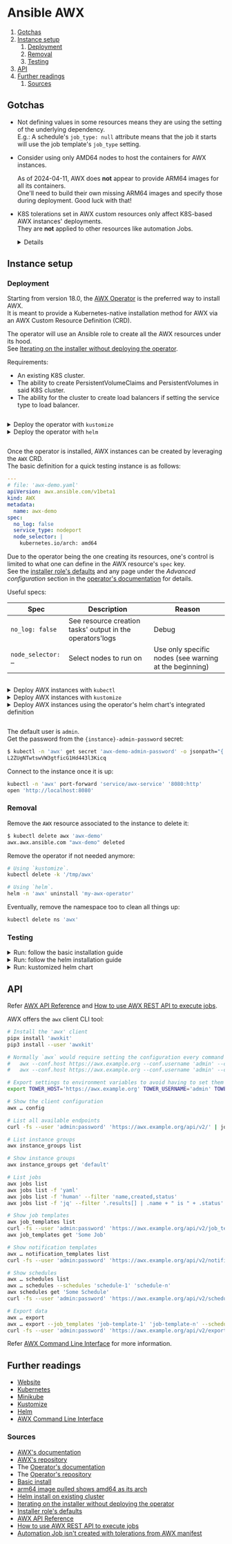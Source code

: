 # Ansible AWX

1. [Gotchas](#gotchas)
1. [Instance setup](#instance-setup)
   1. [Deployment](#deployment)
   1. [Removal](#removal)
   1. [Testing](#testing)
1. [API](#api)
1. [Further readings](#further-readings)
   1. [Sources](#sources)

## Gotchas

- Not defining values in some resources means they are using the setting of the underlying dependency.<br/>
  E.g.: A schedule's `job_type: null` attribute means that the job it starts will use the job template's `job_type`
  setting.

- Consider using only AMD64 nodes to host the containers for AWX instances.

  As of 2024-04-11, AWX does **not** appear to provide ARM64 images for all its containers.<br/>
  One'll need to build their own missing ARM64 images and specify those during deployment. Good luck with that!

- K8S tolerations set in AWX custom resources only affect K8S-based AWX instances' deployments.<br/>
  They are **not** applied to other resources like automation Jobs.

  <details>

  Jobs' specific K8S settings need to be configured in the `pod_spec_override` attribute of Instance Groups of type
  Container Group.

  ```yaml
  ---
  # awx instance_groups get 'default' -f 'yaml'
  …
  pod_spec_override: |
    apiVersion: v1
    kind: Pod
    metadata:
      namespace: awx
      spec:
        …
        containers:
          - …
            image: 012345678901.dkr.ecr.eu-west-1.amazonaws.com/custom/awx-ee:latest
            resources:
              requests:
                cpu: 250m
                memory: 100Mi
              limits:
                cpu: 1930m
                memory: 3297Mi
        tolerations:
          - key: org.example.k8s/reservation/app
            operator: Equal
            value: awx
            effect: NoSchedule
          - key: org.example.k8s/awx/component
            operator: Equal
            value: job
            effect: NoSchedule
        affinity:
          nodeAffinity:
            requiredDuringSchedulingIgnoredDuringExecution:
              nodeSelectorTerms:
                - matchExpressions:
                  - key: org.example.k8s/reservation/app
                    operator: In
                    values:
                      - awx
            preferredDuringSchedulingIgnoredDuringExecution:
              - weight: 10
                preference:
                  matchExpressions:
                    - key: org.example.k8s/awx/component
                      operator: In
                      values:
                        - job
  ```

  </details>

## Instance setup

### Deployment

Starting from version 18.0, the [AWX Operator][operator's documentation] is the preferred way to install AWX.<br/>
It is meant to provide a Kubernetes-native installation method for AWX via an AWX Custom Resource Definition (CRD).

The operator will use an Ansible role to create all the AWX resources under its hood.<br/>
See [Iterating on the installer without deploying the operator].

Requirements:

- An existing K8S cluster.
- The ability to create PersistentVolumeClaims and PersistentVolumes in said K8S cluster.
- The ability for the cluster to create load balancers if setting the service type to load balancer.

<details style="padding-top: 1em;">
<summary>Deploy the operator with <code>kustomize</code></summary>

```sh
$ mkdir -p '/tmp/awx'
$ cd '/tmp/awx'

# Specify the tag to use.
/tmp/awx$ cat <<EOF > 'kustomization.yaml'
---
apiVersion: kustomize.config.k8s.io/v1beta1
kind: Kustomization
namespace: awx
resources:
  - github.com/ansible/awx-operator/config/default?ref=2.14.0
    # https://github.com/ansible/awx-operator/releases
EOF

# Start the operator.
/tmp/awx$ kubectl apply -k '.'
namespace/awx created
…
deployment.apps/awx-operator-controller-manager created
/tmp/awx$ kubectl -n 'awx' get pods
NAME                                              READY   STATUS    RESTARTS   AGE
awx-operator-controller-manager-8b7dfcb58-k7jt8   2/2     Running   0          10m
```

</details>

<details style="padding-bottom: 1em;">
<summary>Deploy the operator with <code>helm</code></summary>

```sh
# Add the operator's repository.
$ helm repo add 'awx-operator' 'https://ansible.github.io/awx-operator/'
"awx-operator" has been added to your repositories
$ helm repo update 'awx-operator'
Hang tight while we grab the latest from your chart repositories...
...Successfully got an update from the "awx-operator" chart repository
Update Complete. ⎈Happy Helming!⎈

$ helm search repo 'awx-operator'
NAME                            CHART VERSION   APP VERSION     DESCRIPTION
awx-operator/awx-operator       2.14.0          2.14.0          A Helm chart for the AWX Operator

# Install the operator.
$ helm -n 'awx' upgrade -i --create-namespace 'my-awx-operator' 'awx-operator/awx-operator' --version '2.14.0'
Release "my-awx-operator" does not exist. Installing it now.
NAME: my-awx-operator
LAST DEPLOYED: Mon Apr  8 15:34:00 2024
NAMESPACE: awx
STATUS: deployed
REVISION: 1
TEST SUITE: None
NOTES:
AWX Operator installed with Helm Chart version 2.14.0
$ kubectl -n 'awx' get pods
NAME                                               READY   STATUS      RESTARTS   AGE
awx-operator-controller-manager-75b667b745-g9g9c   2/2     Running     0          17m
```

</details>

Once the operator is installed, AWX instances can be created by leveraging the `AWX` CRD.<br/>
The basic definition for a quick testing instance is as follows:

```yaml
---
# file: 'awx-demo.yaml'
apiVersion: awx.ansible.com/v1beta1
kind: AWX
metadata:
  name: awx-demo
spec:
  no_log: false
  service_type: nodeport
  node_selector: |
    kubernetes.io/arch: amd64
```

Due to the operator being the one creating its resources, one's control is limited to what one can define in the AWX
resource's `spec` key.<br/>
See the [installer role's defaults] and any page under the _Advanced configuration_ section in the
[operator's documentation] for details.

Useful specs:

| Spec               | Description                                               | Reason                                                 |
| ------------------ | --------------------------------------------------------- | ------------------------------------------------------ |
| `no_log: false`    | See resource creation tasks' output in the operators'logs | Debug                                                  |
| `node_selector: …` | Select nodes to run on                                    | Use only specific nodes (see warning at the beginning) |

<details style="padding-top: 1em;">
<summary>Deploy AWX instances with <code>kubectl</code></summary>

```sh
$ cd '/tmp/awx'
/tmp/awx$ kubectl apply -f 'awx-demo.yaml'
```

</details>

<details>
  <summary>Deploy AWX instances with <code>kustomize</code></summary>

```sh
$ cd '/tmp/awx'

/tmp/awx$ yq -iy '.resources+=["awx-demo.yaml"]' 'kustomization.yaml'
/tmp/awx$ kubectl apply -k '.'
```

</details>

<details style="padding-bottom: 1em;">
  <summary>Deploy AWX instances using the operator's helm chart's integrated definition</summary>

```sh
# Update the operator by telling it to also deploy the AWX instance.
$ helm -n 'awx' upgrade -i --create-namespace 'my-awx-operator' 'awx-operator/awx-operator' --version '2.14.0' \
  --set 'AWX.enabled=true' --set 'AWX.name=awx-demo'
Release "my-awx-operator" has been upgraded. Happy Helming!
NAME: my-awx-operator
LAST DEPLOYED: Mon Apr  8 15:37:47 2024
NAMESPACE: awx
STATUS: deployed
REVISION: 2
TEST SUITE: None
NOTES:
AWX Operator installed with Helm Chart version 2.14.0
$ kubectl -n 'awx' get pods
NAME                                               READY   STATUS      RESTARTS   AGE
awx-demo-migration-24.1.0-qhbq2                    0/1     Completed   0          12m
awx-demo-postgres-15-0                             1/1     Running     0          13m
awx-demo-task-87756dfbc-chx9t                      4/4     Running     0          12m
awx-demo-web-69d6d5d6c-wdxlv                       3/3     Running     0          12m
awx-operator-controller-manager-75b667b745-g9g9c   2/2     Running     0          17m
```

</details>

The default user is `admin`.<br/>
Get the password from the `{instance}-admin-password` secret:

```sh
$ kubectl -n 'awx' get secret 'awx-demo-admin-password' -o jsonpath="{.data.password}" | base64 --decode
L2ZUgNTwtswVW3gtficG1Hd443l3Kicq
```

Connect to the instance once it is up:

```sh
kubectl -n 'awx' port-forward 'service/awx-service' '8080:http'
open 'http://localhost:8080'
```

### Removal

Remove the `AWX` resource associated to the instance to delete it:

```sh
$ kubectl delete awx 'awx-demo'
awx.awx.ansible.com "awx-demo" deleted
```

Remove the operator if not needed anymore:

```sh
# Using `kustomize`.
kubectl delete -k '/tmp/awx'

# Using `helm`.
helm -n 'awx' uninstall 'my-awx-operator'
```

Eventually, remove the namespace too to clean all things up:

```sh
kubectl delete ns 'awx'
```

### Testing

<details>
<summary>Run: follow the basic installation guide</summary>

[Guide][basic install]

  <details style="margin-left: 1em;">
  <summary>
    1. ARM, Mac OS X, <code>minikube</code>, <code>kustomize</code>: failed: ARM images for AWX not available
  </summary>

```sh
$ minikube start --cpus=4 --memory=6g --addons=ingress
…
🌟  Enabled addons: storage-provisioner, default-storageclass, ingress
🏄  Done! kubectl is now configured to use "minikube" cluster and "default" namespace by default

$ mkdir -p '/tmp/awx'
$ cd '/tmp/awx'

$ # There was no ARM version of the 'kube-rbac-proxy' image upstream, so it was impossible to just use the `make deploy`
$ # command as explained in the basic install.
$ # Defaulting to use 'quay.io' as repository as the ARM version of that image is available there.
$ cat <<EOF > 'kustomization.yaml'
---
apiVersion: kustomize.config.k8s.io/v1beta1
kind: Kustomization
namespace: awx
resources:
  - github.com/ansible/awx-operator/config/default?ref=2.14.0
    # https://github.com/ansible/awx-operator/releases
images:
  - name: quay.io/ansible/awx-operator
    newTag: 2.14.0   # same as awx-operator in resources
  - name: gcr.io/kubebuilder/kube-rbac-proxy
    # no ARM version upstream, defaulting to quay.io
    newName: quay.io/brancz/kube-rbac-proxy
    newTag: v0.16.0-arm64
EOF
$ kubectl apply -k '.'
namespace/awx created
…
deployment.apps/awx-operator-controller-manager created
$ kubectl -n 'awx' get pods
NAME                                              READY   STATUS    RESTARTS   AGE
awx-operator-controller-manager-8b7dfcb58-k7jt8   2/2     Running   0          3m42s

$ cat <<EOF > 'awx-demo.yaml'
---
apiVersion: awx.ansible.com/v1beta1
kind: AWX
metadata:
  name: awx-demo
spec:
  service_type: nodeport
EOF
$ yq -iy '.resources+=["awx-demo.yaml"]' 'kustomization.yaml'
$ kubectl apply -k '.'  # this failed because awx has no ARM images yet

$ # Fine. I'll do it myself.
$ git clone 'https://github.com/ansible/awx.git'
$ cd 'awx'
$ make awx-kube-build
…
ERROR: failed to solve: process "/bin/sh -c make sdist && /var/lib/awx/venv/awx/bin/pip install dist/awx.tar.gz" did not complete successfully: exit code: 2
make: *** [awx-kube-build] Error 1
$ # (ノಠ益ಠ)ノ彡┻━┻
```

  </details>
  <details style="margin-left: 1em;">
  <summary>2. AMD64, OpenSUSE Leap 15.5, <code>minikube</code>, <code>kustomize</code></summary>

```sh
$ minikube start --cpus=4 --memory=6g --addons=ingress
😄  minikube v1.29.0 on Opensuse-Leap 15.5
…
🌟  Enabled addons: storage-provisioner, default-storageclass, ingress
🏄  Done! kubectl is now configured to use "minikube" cluster and "default" namespace by default

$ mkdir -p '/tmp/awx'
$ cd '/tmp/awx'

$ # Simulating the need to use a custom repository for the sake of testing, so I cannot just use the `make deploy`
$ # command as explained in the basic install.
$ # In this case, the repository will be 'quay.io'.
$ cat <<EOF > 'kustomization.yaml'
---
apiVersion: kustomize.config.k8s.io/v1beta1
kind: Kustomization
namespace: awx
resources:
  - github.com/ansible/awx-operator/config/default?ref=2.14.0
    # https://github.com/ansible/awx-operator/releases
images:
  - name: quay.io/ansible/awx-operator
    newTag: 2.14.0   # same as awx-operator in resources
EOF
$ minikube kubectl -- apply -k '.'
namespace/awx created
…
deployment.apps/awx-operator-controller-manager created
$ minikube kubectl -- -n 'awx' get pods
NAME                                               READY   STATUS    RESTARTS   AGE
awx-operator-controller-manager-75b667b745-hjfc7   2/2     Running   0          3m43s

$ cat <<EOF > 'awx-demo.yaml'
---
apiVersion: awx.ansible.com/v1beta1
kind: AWX
metadata:
  name: awx-demo
spec:
  service_type: nodeport
EOF
$ yq -iy '.resources+=["awx-demo.yaml"]' 'kustomization.yaml'
$ minikube kubectl -- apply -k '.'
serviceaccount/awx-operator-controller-manager unchanged
…
deployment.apps/awx-operator-controller-manager unchanged
awx.awx.ansible.com/awx-demo created
$ minikube kubectl -- -n 'awx' get podsminikube kubectl -- -n 'awx' get pods
NAME                                               READY   STATUS      RESTARTS   AGE
awx-demo-migration-24.1.0-kqxcj                    0/1     Completed   0          9s
awx-demo-postgres-15-0                             1/1     Running     0          61s
awx-demo-task-7fcbb46c5d-ckf9d                     4/4     Running     0          48s
awx-demo-web-58668794c8-rfd7d                      3/3     Running     0          49s
awx-operator-controller-manager-75b667b745-hjfc7   2/2     Running     0          93s

$ # Default user is 'admin'.
$ minikube kubectl -- -n 'awx' get secret 'awx-demo-admin-password' -o jsonpath="{.data.password}" | base64 --decode
L2ZUgNTwtswVW3gtficG1Hd443l3Kicq
$ xdg-open $(minikube service -n 'awx' 'awx-demo-service' --url)

$ minikube kubectl -- delete -k '.'
```

  </details><br/>
</details>

<details>
<summary>Run: follow the helm installation guide</summary>

[Guide][helm install on existing cluster]

  <details style="margin-left: 1em;">
  <summary>1. AMD64, OpenSUSE Leap 15.5, <code>minikube</code>, <code>helm</code></summary>

```sh
$ minikube start --cpus=4 --memory=6g --addons=ingress
😄  minikube v1.29.0 on Opensuse-Leap 15.5
…
🌟  Enabled addons: storage-provisioner, default-storageclass, ingress
🏄  Done! kubectl is now configured to use "minikube" cluster and "default" namespace by default

$ helm repo add 'awx-operator' 'https://ansible.github.io/awx-operator/'
"awx-operator" has been added to your repositories
$ helm repo update 'awx-operator'
Hang tight while we grab the latest from your chart repositories...
...Successfully got an update from the "awx-operator" chart repository
Update Complete. ⎈Happy Helming!⎈

$ helm search repo 'awx-operator'
NAME                            CHART VERSION   APP VERSION     DESCRIPTION
awx-operator/awx-operator       2.14.0          2.14.0          A Helm chart for the AWX Operator

$ helm -n 'awx' upgrade -i --create-namespace 'my-awx-operator' 'awx-operator/awx-operator' --version '2.14.0'
Release "my-awx-operator" does not exist. Installing it now.
NAME: my-awx-operator
LAST DEPLOYED: Mon Apr  8 15:34:00 2024
NAMESPACE: awx
STATUS: deployed
REVISION: 1
TEST SUITE: None
NOTES:
AWX Operator installed with Helm Chart version 2.14.0
$ minikube kubectl -- -n 'awx' get pods
NAME                                              READY   STATUS    RESTARTS   AGE
awx-operator-controller-manager-8b7dfcb58-k7jt8   2/2     Running   0          3m

$ helm -n 'awx' upgrade -i --create-namespace 'my-awx-operator' 'awx-operator/awx-operator' --version '2.14.0' \
  --set 'AWX.enabled=true' --set 'AWX.name=awx-demo'
Release "my-awx-operator" has been upgraded. Happy Helming!
NAME: my-awx-operator
LAST DEPLOYED: Mon Apr  8 15:37:47 2024
NAMESPACE: awx
STATUS: deployed
REVISION: 2
TEST SUITE: None
NOTES:
AWX Operator installed with Helm Chart version 2.14.0
$ minikube kubectl -- -n 'awx' get pods
NAME                                              READY   STATUS      RESTARTS   AGE
awx-demo-migration-24.1.0-qhbq2                   0/1     Completed   0          12m
awx-demo-postgres-15-0                            1/1     Running     0          13m
awx-demo-task-87756dfbc-chx9t                     4/4     Running     0          12m
awx-demo-web-69d6d5d6c-wdxlv                      3/3     Running     0          12m
awx-operator-controller-manager-8b7dfcb58-k7jt8   2/2     Running     0          17m

$ # Default user is 'admin'.
$ minikube kubectl -- -n 'awx' get secret 'awx-demo-admin-password' -o jsonpath="{.data.password}" | base64 --decode
PoU9pFR2J5oFqymgX9I3I8swFgfZVkam
$ xdg-open $(minikube service -n 'awx' 'awx-demo-service' --url)

$ helm -n 'awx' uninstall 'my-awx-operator'
$ minikube kubectl -- delete ns 'awx'
```

  </details><br/>
</details>

<details>
<summary>Run: kustomized helm chart</summary>

> #### Warning
>
> Remember to include the CRDs from the helm chart.

  <details style="margin-left: 1em">
  <summary>1. AMD64, OpenSUSE Leap 15.5, <code>minikube</code></summary>

```sh
$ minikube start --cpus=4 --memory=6g --addons=ingress
😄  minikube v1.29.0 on Opensuse-Leap 15.5
…
🌟  Enabled addons: storage-provisioner, default-storageclass, ingress
🏄  Done! kubectl is now configured to use "minikube" cluster and "default" namespace by default

$ mkdir -p '/tmp/awx'
$ cd '/tmp/awx'

$ cat <<EOF > 'namespace.yaml'
---
apiVersion: v1
kind: Namespace
metadata:
  name: awx
EOF
$ cat <<EOF > 'kustomization.yaml'
---
apiVersion: kustomize.config.k8s.io/v1beta1
kind: Kustomization
namespace: awx
resources:
  - namespace.yaml
helmCharts:
  - name: awx-operator
    repo: https://ansible.github.io/awx-operator/
    version: 2.14.0
    releaseName: awx-operator
    includeCRDs: true
EOF
$ minikube kubectl -- apply -f <(minikube kubectl -- kustomize --enable-helm)
namespace/awx created
customresourcedefinition.apiextensions.k8s.io/awxbackups.awx.ansible.com created
…
deployment.apps/awx-operator-controller-manager created
$ minikube kubectl -- -n 'awx' get pods
NAME                                               READY   STATUS    RESTARTS   AGE
awx-operator-controller-manager-787d4945fb-fdffx   2/2     Running   0          3m36s

$ cat <<EOF > 'awx-demo.yaml'
---
apiVersion: awx.ansible.com/v1beta1
kind: AWX
metadata:
  name: awx-demo
spec:
  service_type: nodeport
EOF
$ yq -iy '.resources+=["awx-demo.yaml"]' 'kustomization.yaml'
$ minikube kubectl -- apply -f <(minikube kubectl -- kustomize --enable-helm)
namespace/awx unchanged
…
deployment.apps/awx-operator-controller-manager unchanged
awx.awx.ansible.com/awx-demo created
$ minikube kubectl -- -n 'awx' get pods
NAME                                               READY   STATUS      RESTARTS   AGE
awx-demo-migration-24.1.0-zwv8w                    0/1     Completed   0          115s
awx-demo-postgres-15-0                             1/1     Running     0          10m
awx-demo-task-9c4655cb9-cmz87                      4/4     Running     0          8m3s
awx-demo-web-77f65cc65f-qhqrm                      3/3     Running     0          8m4s
awx-operator-controller-manager-787d4945fb-fdffx   2/2     Running     0          14m

$ # Default user is 'admin'.
$ minikube kubectl -- -n 'awx' get secret 'awx-demo-admin-password' -o jsonpath="{.data.password}" | base64 --decode
DgHIaA9onZj106osEmvECigzsBqutHqI
$ xdg-open $(minikube service -n 'awx' 'awx-demo-service' --url)

$ minikube kubectl -- delete -f <(minikube kubectl -- kustomize --enable-helm)
```

  </details>

  <details style="margin-left: 1em">
  <summary>1. AMD64, Mac OS X, EKS</summary>

```sh
$ mkdir -p '/tmp/awx'
$ cd '/tmp/awx'

$ cat <<EOF > 'namespace.yaml'
---
apiVersion: v1
kind: Namespace
metadata:
  name: awx
EOF
$ cat <<EOF > 'kustomization.yaml'
---
apiVersion: kustomize.config.k8s.io/v1beta1
kind: Kustomization
namespace: awx
resources:
  - namespace.yaml
helmCharts:
  - name: awx-operator
    repo: https://ansible.github.io/awx-operator/
    version: 2.19.1
    releaseName: awx-operator
    includeCRDs: true
EOF
$ kubectl kustomize --enable-helm | kubectl apply -f -
namespace/awx created
…
deployment.apps/awx-operator-controller-manager created
$ kubectl get pods -n 'awx'
NAME                                               READY   STATUS    RESTARTS   AGE
awx-operator-controller-manager-3361cfab38-tdgt3   2/2     Running   0          13s

$ cat <<EOF > 'awx-demo.yaml'
---
apiVersion: awx.ansible.com/v1beta1
kind: AWX
metadata:
  name: awx-demo
spec:
  admin_email: me@example.org
  no_log: false
  node_selector: |
    kubernetes.io/arch: amd64
  service_type: LoadBalancer
  ingress_type: ingress
  ingress_annotations: |
    kubernetes.io/ingress.class: alb
EOF
$ yq -iy '.resources+=["awx-demo.yaml"]' 'kustomization.yaml'
$ kubectl kustomize --enable-helm | kubectl apply -f -
namespace/awx unchanged
…
deployment.apps/awx-operator-controller-manager unchanged
awx.awx.ansible.com/awx-demo created
$ kubectl -n 'awx' get pods
NAME                                               READY   STATUS      RESTARTS   AGE
awx-demo-migration-24.1.0-zwv8w                    0/1     Completed   0          115s
awx-demo-postgres-15-0                             1/1     Running     0          10m
awx-demo-task-8e34efc56-w5rc5                      4/4     Running     0          8m3s
awx-demo-web-545gbdgg7b-q2q4m                      3/3     Running     0          8m4s
awx-operator-controller-manager-3361cfab38-tdgt3   2/2     Running     0          14m

$ # Default user is 'admin'.
$ kubectl -n 'awx' get secret 'awx-demo-admin-password' -o jsonpath="{.data.password}" | base64 --decode
IDwYOgL9k2ckaXmqMm6PT4d6TXdJcocd
$ kubectl -n 'awx' get ingress 'awx-demo-ingress' -o jsonpath='{.status.loadBalancer.ingress[*].hostname}' \
  | xargs -I{} open http://{}

$ kubectl kustomize --enable-helm | kubectl delete -f -
namespace "awx" deleted
…
awx.awx.ansible.com "awx-demo" deleted
deployment.apps "awx-operator-controller-manager" deleted
```

  </details>
</details>

## API

Refer [AWX API Reference] and [How to use AWX REST API to execute jobs].

AWX offers the `awx` client CLI tool:

```sh
# Install the 'awx' client
pipx install 'awxkit'
pip3 install --user 'awxkit'

# Normally `awx` would require setting the configuration every command like so:
#   awx --conf.host https://awx.example.org --conf.username 'admin' --conf.password 'password' config
#   awx --conf.host https://awx.example.org --conf.username 'admin' --conf.password 'password' export --schedules

# Export settings to environment variables to avoid having to set them on the command line all the time
export TOWER_HOST='https://awx.example.org' TOWER_USERNAME='admin' TOWER_PASSWORD='password'

# Show the client configuration
awx … config

# List all available endpoints
curl -fs --user 'admin:password' 'https://awx.example.org/api/v2/' | jq '.' -

# List instance groups
awx instance_groups list

# Show instance groups
awx instance_groups get 'default'

# List jobs
awx jobs list
awx jobs list -f 'yaml'
awx jobs list -f 'human' --filter 'name,created,status'
awx jobs list -f 'jq' --filter '.results[] | .name + " is " + .status'

# Show job templates
awx job_templates list
curl -fs --user 'admin:password' 'https://awx.example.org/api/v2/job_templates/' | jq '.' -
awx job_templates get 'Some Job'

# Show notification templates
awx … notification_templates list
curl -fs --user 'admin:password' 'https://awx.example.org/api/v2/notification_templates/' | jq '.' -

# Show schedules
awx … schedules list
awx … schedules --schedules 'schedule-1' 'schedule-n'
awx schedules get 'Some Schedule'
curl -fs --user 'admin:password' 'https://awx.example.org/api/v2/schedules/' | jq '.' -

# Export data
awx … export
awx … export --job_templates 'job-template-1' 'job-template-n' --schedules
curl -fs --user 'admin:password' 'https://awx.example.org/api/v2/export/' | jq '.' -
```

Refer [AWX Command Line Interface] for more information.

## Further readings

- [Website]
- [Kubernetes]
- [Minikube]
- [Kustomize]
- [Helm]
- [AWX Command Line Interface]

### Sources

- [AWX's documentation]
- [AWX's repository]
- The [Operator's documentation]
- The [Operator's repository]
- [Basic install]
- [arm64 image pulled shows amd64 as its arch]
- [Helm install on existing cluster]
- [Iterating on the installer without deploying the operator]
- [Installer role's defaults]
- [AWX API Reference]
- [How to use AWX REST API to execute jobs]
- [Automation Job isn't created with tolerations from AWX manifest]

<!--
  Reference
  ═╬═Time══
  -->

<!-- Knowledge base -->
[helm]: kubernetes/helm.md
[kubernetes]: kubernetes/README.md
[kustomize]: kubernetes/kustomize.md
[minikube]: kubernetes/minikube.md

<!-- Upstream -->
[awx api reference]: https://ansible.readthedocs.io/projects/awx/en/latest/rest_api/
[awx command line interface]: https://docs.ansible.com/ansible-tower/latest/html/towercli/
[awx's documentation]: https://ansible.readthedocs.io/projects/awx/en/latest/
[awx's repository]: https://github.com/ansible/awx/
[basic install]: https://ansible.readthedocs.io/projects/awx-operator/en/latest/installation/basic-install.html
[helm install on existing cluster]: https://ansible.readthedocs.io/projects/awx-operator/en/latest/installation/helm-install-on-existing-cluster.html
[installer role's defaults]: https://github.com/ansible/awx-operator/blob/devel/roles/installer/defaults/main.yml
[iterating on the installer without deploying the operator]: https://ansible.readthedocs.io/projects/awx-operator/en/latest/troubleshooting/debugging.html#iterating-on-the-installer-without-deploying-the-operator
[operator's documentation]: https://ansible.readthedocs.io/projects/awx-operator/en/latest/
[operator's repository]: https://github.com/ansible/awx-operator/
[website]: https://www.ansible.com/awx/

<!-- Others -->
[arm64 image pulled shows amd64 as its arch]: https://github.com/brancz/kube-rbac-proxy/issues/79#issuecomment-826557647
[automation job isn't created with tolerations from awx manifest]: https://github.com/ansible/awx-operator/issues/1099#issuecomment-1298706083
[how to use awx rest api to execute jobs]: https://www.dbi-services.com/blog/how-to-use-awx-rest-api-to-execute-jobs/
